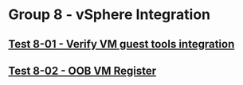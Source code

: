 Group 8 - vSphere Integration
=======


[Test 8-01 - Verify VM guest tools integration](8-01-GuestTools.md)
-
[Test 8-02 - OOB VM Register](8-02-OOB-VM-Register.md)
-
